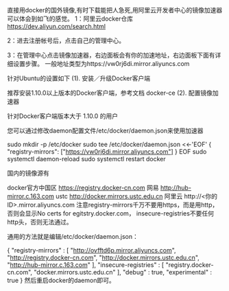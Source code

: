  直接用docker的国外镜像,有时下载能把人急死,用阿里云开发者中心的镜像加速器可以体会到如飞的感觉。
1：阿里云docker仓库 https://dev.aliyun.com/search.html

2：进去注册帐号后，点击自己的管理中心。

3：在管理中心点击镜像加速器，右边面板会有你的加速地址，右边面板下面有详细设置步骤。 
    一般地址类型为https://vw0rj6di.mirror.aliyuncs.com

针对Ubuntu的设置如下
(1). 安装／升级Docker客户端

推荐安装1.10.0以上版本的Docker客户端，参考文档 docker-ce
(2). 配置镜像加速器

针对Docker客户端版本大于 1.10.0 的用户

您可以通过修改daemon配置文件/etc/docker/daemon.json来使用加速器

sudo mkdir -p /etc/docker
sudo tee /etc/docker/daemon.json <<-'EOF'
{
  "registry-mirrors": ["https://vw0rj6di.mirror.aliyuncs.com"]
}
EOF
sudo systemctl daemon-reload
sudo systemctl restart docker


国内的镜像源有

docker官方中国区 https://registry.docker-cn.com
网易 http://hub-mirror.c.163.com
ustc http://docker.mirrors.ustc.edu.cn
阿里云 http://<你的ID>.mirror.aliyuncs.com
注意registry-mirrors千万不要用https，而是用http，否则会显示No certs for egitstry.docker.com，
insecure-registries不要任何http头，否则无法通过。

通用的方法就是编辑/etc/docker/daemon.json：


{
  "registry-mirrors" : [
    "http://ovfftd6p.mirror.aliyuncs.com",
    "http://registry.docker-cn.com",
    "http://docker.mirrors.ustc.edu.cn",
    "http://hub-mirror.c.163.com"
  ],
  "insecure-registries" : [
    "registry.docker-cn.com",
    "docker.mirrors.ustc.edu.cn"
  ],
  "debug" : true,
  "experimental" : true
}
然后重启docker的daemon即可。


